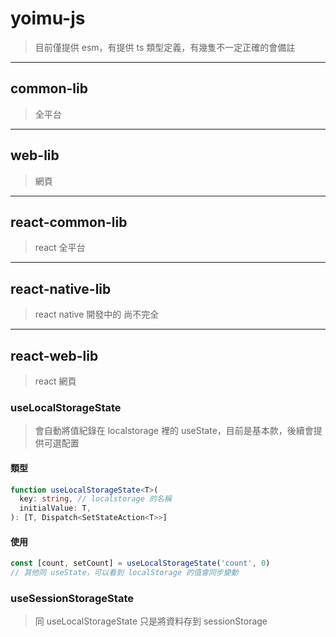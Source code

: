 # yoimu-js

> 目前僅提供 esm，有提供 ts 類型定義，有幾隻不一定正確的會備註

---

## common-lib

> 全平台

---

## web-lib

> 網頁

---

## react-common-lib

> react 全平台

---

## react-native-lib

> react native 開發中的 尚不完全

---

## react-web-lib

> react 網頁

### useLocalStorageState

> 會自動將值紀錄在 localstorage 裡的 useState，目前是基本款，後續會提供可選配置

#### 類型

```typescript
function useLocalStorageState<T>(
  key: string, // localstorage 的名稱
  initialValue: T,
): [T, Dispatch<SetStateAction<T>>]
```

#### 使用

```javascript
const [count, setCount] = useLocalStorageState('count', 0)
// 其他同 useState，可以看到 localStorage 的值會同步變動
```

### useSessionStorageState

> 同 useLocalStorageState 只是將資料存到 sessionStorage
